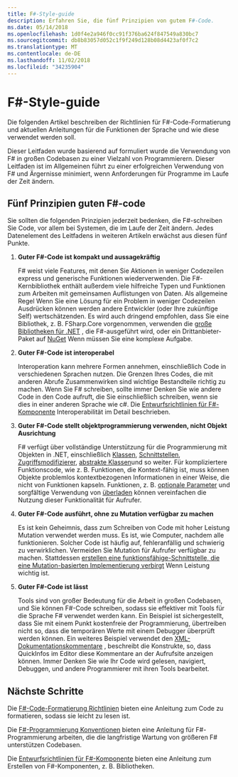```yaml
---
title: F#-Style-guide
description: Erfahren Sie, die fünf Prinzipien von gutem F#-Code.
ms.date: 05/14/2018
ms.openlocfilehash: 1d0f4e2a946f0cc91f376ba624f847549a830bc7
ms.sourcegitcommit: db8b83057d052c1f9f249d128b08d4423af0f7c2
ms.translationtype: MT
ms.contentlocale: de-DE
ms.lasthandoff: 11/02/2018
ms.locfileid: "34235904"
---
```

# <a name="f-style-guide"></a>F#-Style-guide

Die folgenden Artikel beschreiben der Richtlinien für F#-Code-Formatierung und aktuellen Anleitungen für die Funktionen der Sprache und wie diese verwendet werden soll.

Dieser Leitfaden wurde basierend auf formuliert wurde die Verwendung von F# in großen Codebasen zu einer Vielzahl von Programmierern. Dieser Leitfaden ist im Allgemeinen führt zu einer erfolgreichen Verwendung von F# und Ärgernisse minimiert, wenn Anforderungen für Programme im Laufe der Zeit ändern.

## <a name="five-principles-of-good-f-code"></a>Fünf Prinzipien guten F#-code

Sie sollten die folgenden Prinzipien jederzeit bedenken, die F#-schreiben Sie Code, vor allem bei Systemen, die im Laufe der Zeit ändern. Jedes Datenelement des Leitfadens in weiteren Artikeln erwächst aus diesen fünf Punkte.

1. **Guter F#-Code ist kompakt und aussagekräftig**

    F# weist viele Features, mit denen Sie Aktionen in weniger Codezeilen express und generische Funktionen wiederverwenden. Die F#-Kernbibliothek enthält außerdem viele hilfreiche Typen und Funktionen zum Arbeiten mit gemeinsamen Auflistungen von Daten. Als allgemeine Regel Wenn Sie eine Lösung für ein Problem in weniger Codezeilen Ausdrücken können werden andere Entwickler (oder Ihre zukünftige Self) wertschätzenden. Es wird auch dringend empfohlen, dass Sie eine Bibliothek, z. B. FSharp.Core vorgenommen, verwenden die [große Bibliotheken für .NET](https://docs.microsoft.com/dotnet/api/) , die F#-ausgeführt wird, oder ein Drittanbieter-Paket auf [NuGet](https://www.nuget.org/) Wenn müssen Sie eine komplexe Aufgabe.

2. **Guter F#-Code ist interoperabel**

    Interoperation kann mehrere Formen annehmen, einschließlich Code in verschiedenen Sprachen nutzen. Die Grenzen Ihres Codes, die mit anderen Abrufe Zusammenwirken sind wichtige Bestandteile richtig zu machen. Wenn Sie F# schreiben, sollte immer Denken Sie wie andere Code in den Code aufruft, die Sie einschließlich schreiben, wenn sie dies in einer anderen Sprache wie c#. Die [Entwurfsrichtlinien für F#-Komponente](component-design-guidelines.md) Interoperabilität im Detail beschrieben.

3. **Guter F#-Code stellt objektprogrammierung verwenden, nicht Objekt Ausrichtung**

    F# verfügt über vollständige Unterstützung für die Programmierung mit Objekten in .NET, einschließlich [Klassen](../language-reference/classes.md), [Schnittstellen](../language-reference/interfaces.md), [Zugriffsmodifizierer](../language-reference/access-control.md), [abstrakte Klassen](../language-reference/abstract-classes.md)und so weiter. Für kompliziertere Funktionscode, wie z. B. Funktionen, die Kontext-fähig ist, muss können Objekte problemlos kontextbezogenen Informationen in einer Weise, die nicht von Funktionen kapseln. Funktionen, z. B. [optionale Parameter](../language-reference/members/methods.md#optional-arguments) und sorgfältige Verwendung von [überladen](../language-reference/members/methods.md#overloaded-methods) können vereinfachen die Nutzung dieser Funktionalität für Aufrufer.

4. **Guter F#-Code ausführt, ohne zu Mutation verfügbar zu machen**

    Es ist kein Geheimnis, dass zum Schreiben von Code mit hoher Leistung Mutation verwendet werden muss. Es ist, wie Computer, nachdem alle funktionieren. Solcher Code ist häufig auf, fehleranfällig und schwierig zu verwirklichen. Vermeiden Sie Mutation für Aufrufer verfügbar zu machen. Stattdessen [erstellen eine funktionsfähige-Schnittstelle, die eine Mutation-basierten Implementierung verbirgt](conventions.md#performance) Wenn Leistung wichtig ist.

5. **Guter F#-Code ist lässt**

    Tools sind von großer Bedeutung für die Arbeit in großen Codebasen, und Sie können F#-Code schreiben, sodass sie effektiver mit Tools für die Sprache F# verwendet werden kann. Ein Beispiel ist sichergestellt, dass Sie mit einem Punkt kostenfreie der Programmierung, übertreiben nicht so, dass die temporären Werte mit einem Debugger überprüft werden können. Ein weiteres Beispiel verwendet den [XML-Dokumentationskommentare](../language-reference/xml-documentation.md) , beschreibt die Konstrukte, so, dass QuickInfos im Editor diese Kommentare an der Aufrufsite anzeigen können. Immer Denken Sie wie Ihr Code wird gelesen, navigiert, Debuggen, und andere Programmierer mit ihren Tools bearbeitet.

## <a name="next-steps"></a>Nächste Schritte

Die [F#-Code-Formatierung Richtlinien](formatting.md) bieten eine Anleitung zum Code zu formatieren, sodass sie leicht zu lesen ist.

Die [F#-Programmierung Konventionen](conventions.md) bieten eine Anleitung für F#-Programmierung arbeiten, die die langfristige Wartung von größeren F# unterstützen Codebasen.

Die [Entwurfsrichtlinien für F#-Komponente](component-design-guidelines.md) bieten eine Anleitung zum Erstellen von F#-Komponenten, z. B. Bibliotheken.
